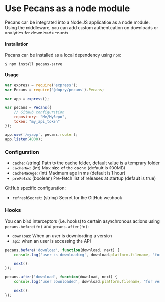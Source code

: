 # Use Pecans as a node module

Pecans can be integrated into a Node.JS application as a node module. Using the middleware, you can add custom authentication on downloads or analytics for downloads counts.

#### Installation

Pecans can be installed as a local dependency using `npm`:

```
$ npm install pecans-serve
```

#### Usage

```js
var express = require('express');
var Pecans = require('@dopry/pecans').Pecans;

var app = express();

var pecans = Pecans({
    // GitHub configuration
    repository: "Me/MyRepo",
    token: "my_api_token"
});

app.use('/myapp', pecans.router);
app.listen(4000);
```

### Configuration

- `cache`: (string) Path to the cache folder, default value is a temprary folder
- `cacheMax`: (int) Max size of the cache (default is 500MB)
- `cacheMaxAge`: (int) Maximum age in ms (default is 1 hour)
- `preFetch`: (boolean) Pre-fetch list of releases at startup (default is true)

GitHub specific configuration:

- `refreshSecret`: (string) Secret for the GitHub webhook

### Hooks

You can bind interceptors (i.e. hooks) to certain asynchronous actions using `pecans.before(fn)` and `pecans.after(fn)`:

- `download`: When an user is downloading a version
- `api`: when an user is accessing the API

```js
pecans.before('download', function(download, next) {
    console.log('user is downloading', download.platform.filename, "for version", download.version.tag, "on channel", download.version.channel, "for", download.platform.type);

    next();
});

pecans.after('download', function(download, next) {
    console.log('user downloaded', download.platform.filename, "for version", download.version.tag, "on channel", download.version.channel, "for", download.platform.type);

    next();
});
```


